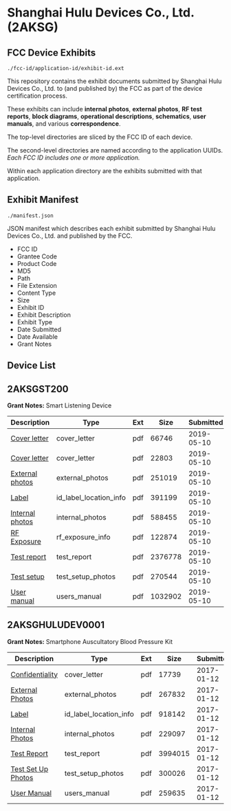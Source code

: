 # Shanghai Hulu Devices Co., Ltd. (2AKSG)
## FCC Device Exhibits

```
./fcc-id/application-id/exhibit-id.ext
```

This repository contains the exhibit documents submitted by Shanghai Hulu Devices Co., Ltd. to (and published by) the FCC as part of the device certification process.

These exhibits can include **internal photos**, **external photos**, **RF test reports**, **block diagrams**, **operational descriptions**, **schematics**, **user manuals**, and various **correspondence**.

The top-level directories are sliced by the FCC ID of each device.

The second-level directories are named according to the application UUIDs. *Each FCC ID includes one or more application.*

Within each application directory are the exhibits submitted with that application. 

## Exhibit Manifest

```
./manifest.json
```

JSON manifest which describes each exhibit submitted by Shanghai Hulu Devices Co., Ltd. and published by the FCC.

- FCC ID
- Grantee Code
- Product Code
- MD5
- Path
- File Extension
- Content Type
- Size
- Exhibit ID
- Exhibit Description
- Exhibit Type
- Date Submitted
- Date Available
- Grant Notes

## Device List
## 2AKSGST200
**Grant Notes:** Smart Listening Device

| Description | Type | Ext | Size | Submitted | Available |
| ----------- | ---- | --- | ---- | --------- | --------- |
| [Cover letter](2AKSGST200/3f56277d63b6cc7204ddfe686bfa27fd/4270286.pdf) | cover_letter | pdf | 66746 | 2019-05-10 | 2019-05-10 |
| [Cover letter](2AKSGST200/3f56277d63b6cc7204ddfe686bfa27fd/4270287.pdf) | cover_letter | pdf | 22803 | 2019-05-10 | 2019-05-10 |
| [External photos](2AKSGST200/3f56277d63b6cc7204ddfe686bfa27fd/4270288.pdf) | external_photos | pdf | 251019 | 2019-05-10 | 2019-05-10 |
| [Label](2AKSGST200/3f56277d63b6cc7204ddfe686bfa27fd/4270289.pdf) | id_label_location_info | pdf | 391199 | 2019-05-10 | 2019-05-10 |
| [Internal photos](2AKSGST200/3f56277d63b6cc7204ddfe686bfa27fd/4270290.pdf) | internal_photos | pdf | 588455 | 2019-05-10 | 2019-05-10 |
| [RF Exposure](2AKSGST200/3f56277d63b6cc7204ddfe686bfa27fd/4270292.pdf) | rf_exposure_info | pdf | 122874 | 2019-05-10 | 2019-05-10 |
| [Test report](2AKSGST200/3f56277d63b6cc7204ddfe686bfa27fd/4270294.pdf) | test_report | pdf | 2376778 | 2019-05-10 | 2019-05-10 |
| [Test setup](2AKSGST200/3f56277d63b6cc7204ddfe686bfa27fd/4270295.pdf) | test_setup_photos | pdf | 270544 | 2019-05-10 | 2019-05-10 |
| [User manual](2AKSGST200/3f56277d63b6cc7204ddfe686bfa27fd/4270296.pdf) | users_manual | pdf | 1032902 | 2019-05-10 | 2019-05-10 |
## 2AKSGHULUDEV0001
**Grant Notes:** Smartphone Auscultatory Blood Pressure Kit

| Description | Type | Ext | Size | Submitted | Available |
| ----------- | ---- | --- | ---- | --------- | --------- |
| [Confidentiality](2AKSGHULUDEV0001/a7b5c494abd1960cec946bfded05b9e4/3256660.pdf) | cover_letter | pdf | 17739 | 2017-01-12 | 2017-01-14 |
| [External Photos](2AKSGHULUDEV0001/a7b5c494abd1960cec946bfded05b9e4/3256661.pdf) | external_photos | pdf | 267832 | 2017-01-12 | 2017-01-14 |
| [Label](2AKSGHULUDEV0001/a7b5c494abd1960cec946bfded05b9e4/3256663.pdf) | id_label_location_info | pdf | 918142 | 2017-01-12 | 2017-01-14 |
| [Internal Photos](2AKSGHULUDEV0001/a7b5c494abd1960cec946bfded05b9e4/3256662.pdf) | internal_photos | pdf | 229097 | 2017-01-12 | 2017-01-14 |
| [Test Report](2AKSGHULUDEV0001/a7b5c494abd1960cec946bfded05b9e4/3256667.pdf) | test_report | pdf | 3994015 | 2017-01-12 | 2017-01-14 |
| [Test Set Up Photos](2AKSGHULUDEV0001/a7b5c494abd1960cec946bfded05b9e4/3256666.pdf) | test_setup_photos | pdf | 300026 | 2017-01-12 | 2017-01-14 |
| [User Manual](2AKSGHULUDEV0001/a7b5c494abd1960cec946bfded05b9e4/3256668.pdf) | users_manual | pdf | 259635 | 2017-01-12 | 2017-01-14 |
